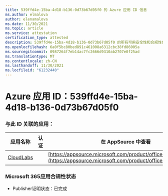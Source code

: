 ```yaml
---
title: 539ffd4e-15ba-4d18-b136-0d73b67d05f0 的 Azure 应用 ID 信息
ms.author: elmalova
author: elenamalova
ms.date: 11/30/2021
ms.topic: article
ms.service: attestation
certification_type: attested
description: 539ffd4e-15ba-4d18-b136-0d73b67d05f0 的所有可用安全性和合规性信息。
ms.openlocfilehash: 6a0f5bc80bed891c461008a6312cbc38fd86005a
ms.sourcegitcommit: 0987264f7eb14ac7fc2666d9310ab2707e0f25ad
ms.translationtype: MT
ms.contentlocale: zh-CN
ms.lasthandoff: 11/30/2021
ms.locfileid: "61232440"
---
```

# <a name="azure-app-id-539ffd4e-15ba-4d18-b136-0d73b67d05f0"></a>Azure 应用 ID：539ffd4e-15ba-4d18-b136-0d73b67d05f0


### <a name="apps-associated-with-this-id"></a>与此 ID 关联的应用：
| **应用名称** | **认证** | **在 AppSource 中查看** |
|--------------|---------------|-----------------------|
| [CloudLabs](https://docs.microsoft.com/microsoft-365-app-certification/forward/WA200003273) |  | [https://appsource.microsoft.com/product/office/WA200003273](https://appsource.microsoft.com/product/office/WA200003273) |

### <a name="microsoft-365-app-compliance-status"></a>Microsoft 365应用合规性状态
- Publisher证明状态：已完成
